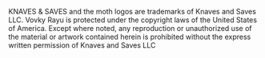 KNAVES & SAVES and the moth logos are trademarks of Knaves and Saves LLC. Vovky Rayu is protected under the copyright laws of the United States of America. Except where noted, any reproduction or unauthorized use of the material or artwork contained herein is prohibited without the express written permission of Knaves and Saves LLC

